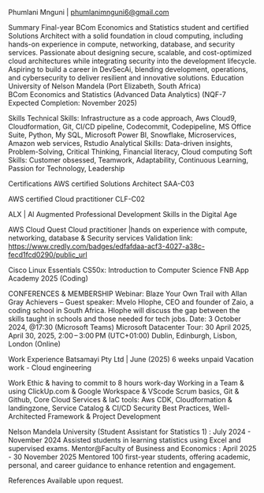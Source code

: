 Phumlani Mnguni | phumlanimnguni6@gmail.com

Summary
Final-year BCom Economics and Statistics student and certified Solutions Architect with a solid foundation in cloud computing, including hands-on experience in compute, networking, database, and security services. 
Passionate about designing secure, scalable, and cost-optimized cloud architectures while integrating security into the development lifecycle. Aspiring to build a career in DevSecAi, blending development, operations, and cybersecurity to deliver resilient and innovative solutions.
Education
University of Nelson Mandela (Port Elizabeth, South Africa)  
BCom Economics and Statistics (Advanced Data Analytics) (NQF-7 Expected Completion: November 2025)

Skills
Technical Skills:  Infrastructure as a code approach, Aws Cloud9, Cloudformation, Git, CI/CD pipeline, Codecommit, Codepipeline, MS Office Suite, Python, My SQL, Microsoft Power BI, Snowflake, Microservices, Amazon web services, Rstudio
Analytical Skills: Data-driven insights, Problem-Solving, Critical Thinking, Financial literacy, Cloud computing 
Soft Skills: Customer obsessed, Teamwork, Adaptability, Continuous Learning, Passion for Technology, Leadership

Certifications
AWS certified Solutions Architect  SAA-C03


AWS certified Cloud practitioner CLF-C02

ALX | Al Augmented Professional Development Skills in the Digital Age 


AWS Cloud Quest Cloud practitioner |hands on experience with compute, networking, database & Security services 
Validation link: https://www.credly.com/badges/edfafdaa-acf3-4027-a38c-fecd1fcd0290/public_url


Cisco Linux Essentials
CS50x: Introduction to Computer Science
FNB App Academy 2025 (Coding)



CONFERENCES & MEMBERSHIP
Webinar: Blaze Your Own Trail with Allan Gray Achievers – Guest speaker: Mvelo Hlophe, CEO and founder of Zaio, a coding school in South Africa. Hlophe will discuss the gap between the skills taught in schools and those needed for tech jobs.
Date: 3 October 2024, @17:30 (Microsoft Teams)
Microsoft Datacenter Tour:
30 April 2025, April 30, 2025, 2:00 – 3:00 PM (UTC+01:00) Dublin, Edinburgh, Lisbon, London (Online)

Work Experience
Batsamayi Pty Ltd | June (2025) 6 weeks unpaid Vacation work - Cloud engineering 

Work Ethic & having to commit to 8 hours work-day
Working in a Team & using ClickUp.com & Google Workspace & VScode
Scrum basics, Git & Github,  Core Cloud Services & IaC tools: Aws CDK, Cloudformation & landingzone, Service Catalog & CI/CD
Security Best Practices, Well-Architected Framework & Project Development


Nelson Mandela University (Student Assistant for Statistics 1) : July 2024 - November 2024
Assisted students in learning statistics using Excel and supervised exams.
Mentor@Faculty of Business and Economics : April 2025 - 30 November 2025
Mentored 100 first-year students, offering academic, personal, and career guidance to enhance retention and engagement. 

References
Available upon request.

